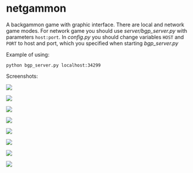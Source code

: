 # netgammon
A backgammon game with graphic interface. There are local and network game modes.
For network game you should use _server/bgp_server.py_ with parameters `host:port`.
In _config.py_ you should change variables `HOST` and `PORT` to host and port, which you
specified when starting _bgp_server.py_

Example of using:

    python bgp_server.py localhost:34299


Screenshots:


![](https://github.com/Djerys/netgammon/tree/master/screens/screen1.jpg)


![](https://github.com/Djerys/netgammon/tree/master/screens/screen2.jpg)


![](https://github.com/Djerys/netgammon/tree/master/screens/screen3.jpg)


![](https://github.com/Djerys/netgammon/tree/master/screens/screen4.jpg)


![](https://github.com/Djerys/netgammon/tree/master/screens/screen5.jpg)

![](https://github.com/Djerys/netgammon/tree/master/screens/screen6.jpg)

![](https://github.com/Djerys/netgammon/tree/master/screens/screen7.jpg)

![](https://github.com/Djerys/netgammon/tree/master/screens/screen8.jpg)
